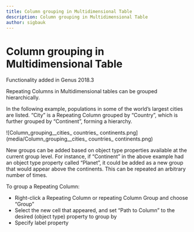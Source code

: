 ```yaml
---
title: Column grouping in Multidimensional Table
description: Column grouping in Multidimensional Table
author: sigbauk
---
```

# Column grouping in Multidimensional Table

Functionality added in Genus 2018.3

Repeating Columns in Multidimensional tables can be grouped hierarchically.

In the following example, populations in some of the world’s largest cities are listed. “City” is a Repeating Column grouped by “Country”, which is further grouped by “Continent”, forming a hierarchy.

![Column_grouping__cities_ countries_ continents.png](media/Column_grouping__cities_ countries_ continents.png)

New groups can be added based on object type properties available at the current group level. For instance, if “Continent” in the above example had an object type property called “Planet”, it could be added as a new group that would appear above the continents. This can be repeated an arbitrary number of times.

To group a Repeating Column:
-	Right-click a Repeating Column or repeating Column Group and choose “Group”
-	Select the new cell that appeared, and set “Path to Column” to the desired (object type) property to group by
-	Specify label property
